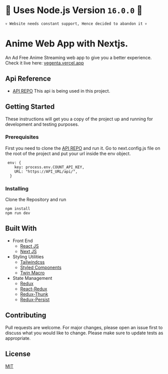 # 🔴 **Uses Node.js Version `16.0.0`** 🔴

```
💀 Website needs constant support, Hence decided to abandon it 💀
```

# Anime Web App with Nextjs.
An Ad Free Anime Streaming web app to give you a better experience. Check it live here: [vegenta.vercel.app](https://vegenta.vercel.app)

## Api Reference

- [API REPO](https://github.com/InfiniteDevs/vegenta-api)
  This api is being used in this project.

## Getting Started
These instructions will get you a copy of the project up and running for development and testing purposes.

### Prerequisites
First you need to clone the [API REPO](https://github.com/vegenta/vegenta-api) and run it.
Go to next.config.js file on the root of the project and put your url inside the env object.

```
 env: {
    key: process.env.COUNT_API_KEY,
    URL: "https://API_URL/api/",
  }
```

### Installing
Clone the Repository and run

```
npm install
npm run dev
```


## Built With

- Front End
  - [React JS](https://reactjs.org/)
  - [Next JS](https://nextjs.org/)
- Styling Utilities
  - [Tailwindcss](https://tailwindcss.com/)
  - [Styled Components](https://www.styled-components.com)
  - [Twin Macro](https://www.npmjs.com/package/twin.macro)
- State Management
  - [Redux](https://redux.js.org/)
  - [React-Redux](https://react-redux.js.org/)
  - [Redux-Thunk](https://github.com/reduxjs/redux-thunk)
  - [Redux-Persist](https://github.com/rt2zz/redux-persist#readme)

## Contributing
Pull requests are welcome. For major changes, please open an issue first to discuss what you would like to change.
Please make sure to update tests as appropriate.

## License
[MIT](https://choosealicense.com/licenses/mit/)
